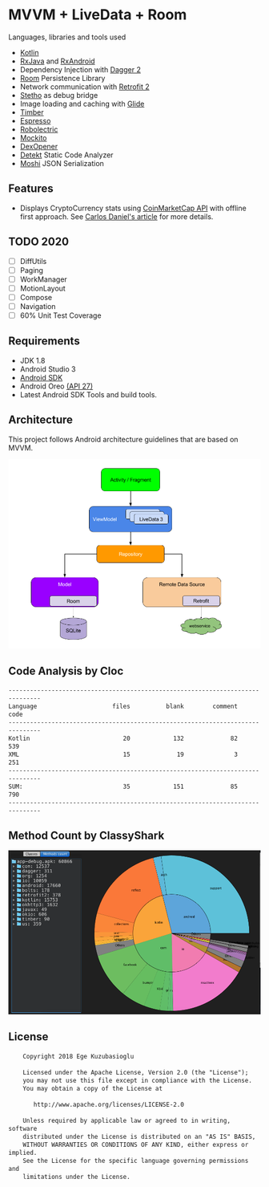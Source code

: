 
# MVVM + LiveData + Room

Languages, libraries and tools used

- [Kotlin](https://kotlinlang.org/)
- [RxJava](https://github.com/ReactiveX/RxJava) and [RxAndroid](https://github.com/ReactiveX/RxAndroid) 
- Dependency Injection with [Dagger 2](http://google.github.io/dagger/)
- [Room](https://developer.android.com/topic/libraries/architecture/room.html) Persistence Library
- Network communication with [Retrofit 2](http://square.github.io/retrofit/)
- [Stetho](http://facebook.github.io/stetho/) as debug bridge
- Image loading and caching with [Glide](https://github.com/bumptech/glide)
- [Timber](https://github.com/JakeWharton/timber)
- [Espresso](https://google.github.io/android-testing-support-library/docs/espresso/index.html)
- [Robolectric](http://robolectric.org/)
- [Mockito](http://mockito.org/)
- [DexOpener](https://github.com/tmurakami/dexopener)
- [Detekt](https://arturbosch.github.io/detekt/) Static Code Analyzer
- [Moshi](https://github.com/square/moshi) JSON Serialization


## Features

* Displays CryptoCurrency stats using [CoinMarketCap API](https://coinmarketcap.com/api/) with offline first approach.
See [Carlos Daniel's article](https://medium.com/@cdmunoz/offline-first-android-app-with-mvvm-dagger2-rxjava-livedata-and-room-25de4e1ada14) for more details.


## TODO 2020

- [ ] DiffUtils
- [ ] Paging
- [ ] WorkManager
- [ ] MotionLayout
- [ ] Compose
- [ ] Navigation
- [ ] 60% Unit Test Coverage

## Requirements

- JDK 1.8
- Android Studio 3
- [Android SDK](http://developer.android.com/sdk/index.html)
- Android Oreo [(API 27)](http://developer.android.com/tools/revisions/platforms.html)
- Latest Android SDK Tools and build tools.


## Architecture

This project follows Android architecture guidelines that are based on MVVM.

![Architecture Diagram](images/architecture_diagram.png)

## Code Analysis by Cloc

```
-------------------------------------------------------------------------------
Language                     files          blank        comment           code
-------------------------------------------------------------------------------
Kotlin                          20            132             82            539
XML                             15             19              3            251
-------------------------------------------------------------------------------
SUM:                            35            151             85            790
-------------------------------------------------------------------------------

```

## Method Count by ClassyShark

![Method Count](images/method_count.png)


## License

```
    Copyright 2018 Ege Kuzubasioglu

    Licensed under the Apache License, Version 2.0 (the "License");
    you may not use this file except in compliance with the License.
    You may obtain a copy of the License at

       http://www.apache.org/licenses/LICENSE-2.0

    Unless required by applicable law or agreed to in writing, software
    distributed under the License is distributed on an "AS IS" BASIS,
    WITHOUT WARRANTIES OR CONDITIONS OF ANY KIND, either express or implied.
    See the License for the specific language governing permissions and
    limitations under the License.
```

